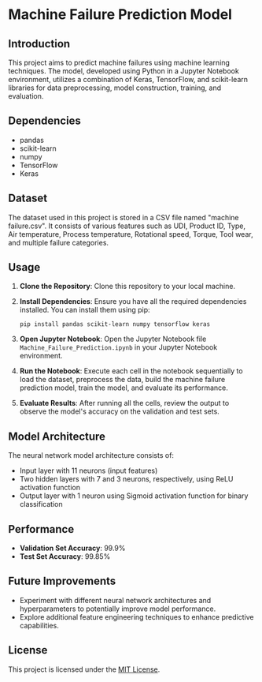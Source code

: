 # Machine Failure Prediction Model

## Introduction
This project aims to predict machine failures using machine learning techniques. The model, developed using Python in a Jupyter Notebook environment, utilizes a combination of Keras, TensorFlow, and scikit-learn libraries for data preprocessing, model construction, training, and evaluation.

## Dependencies
- pandas
- scikit-learn
- numpy
- TensorFlow
- Keras

## Dataset
The dataset used in this project is stored in a CSV file named "machine failure.csv". It consists of various features such as UDI, Product ID, Type, Air temperature, Process temperature, Rotational speed, Torque, Tool wear, and multiple failure categories.

## Usage
1. **Clone the Repository**: Clone this repository to your local machine.

2. **Install Dependencies**: Ensure you have all the required dependencies installed. You can install them using pip:
   ```
   pip install pandas scikit-learn numpy tensorflow keras
   ```

3. **Open Jupyter Notebook**: Open the Jupyter Notebook file `Machine_Failure_Prediction.ipynb` in your Jupyter Notebook environment.

4. **Run the Notebook**: Execute each cell in the notebook sequentially to load the dataset, preprocess the data, build the machine failure prediction model, train the model, and evaluate its performance.

5. **Evaluate Results**: After running all the cells, review the output to observe the model's accuracy on the validation and test sets.

## Model Architecture
The neural network model architecture consists of:
- Input layer with 11 neurons (input features)
- Two hidden layers with 7 and 3 neurons, respectively, using ReLU activation function
- Output layer with 1 neuron using Sigmoid activation function for binary classification

## Performance
- **Validation Set Accuracy**: 99.9%
- **Test Set Accuracy**: 99.85%

## Future Improvements
- Experiment with different neural network architectures and hyperparameters to potentially improve model performance.
- Explore additional feature engineering techniques to enhance predictive capabilities.

## License
This project is licensed under the [MIT License](LICENSE).
